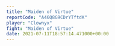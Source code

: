 ```yaml
---
title: "Maiden of Virtue"
reportCode: "A46Q8G9CDrYTftdK"
player: "Clownyx"
fight: "Maiden of Virtue"
date: 2021-07-11T18:57:14.471000+00:00
---
```

